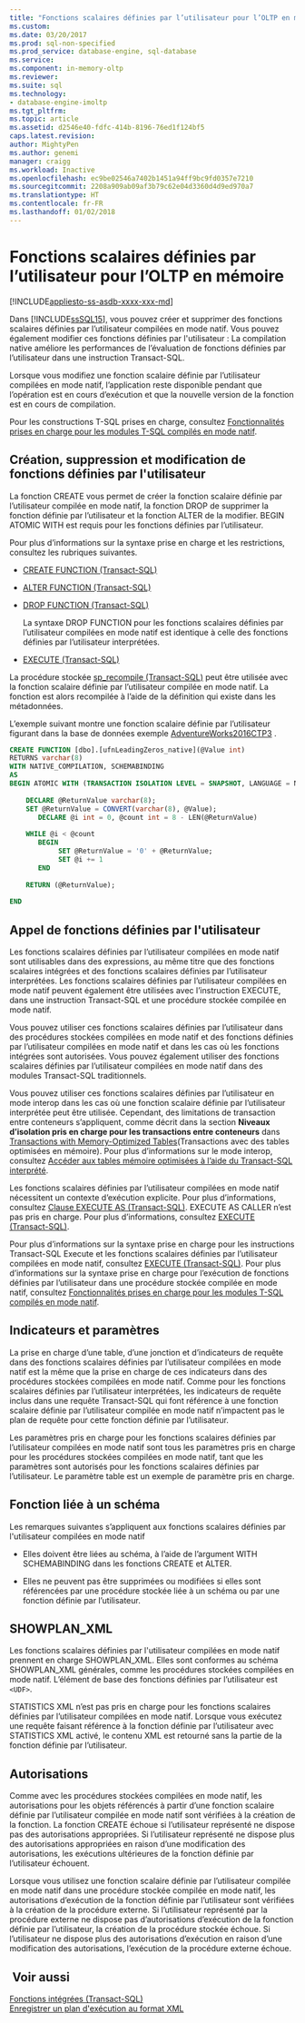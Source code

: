 ```yaml
---
title: "Fonctions scalaires définies par l’utilisateur pour l’OLTP en mémoire | Microsoft Docs"
ms.custom: 
ms.date: 03/20/2017
ms.prod: sql-non-specified
ms.prod_service: database-engine, sql-database
ms.service: 
ms.component: in-memory-oltp
ms.reviewer: 
ms.suite: sql
ms.technology:
- database-engine-imoltp
ms.tgt_pltfrm: 
ms.topic: article
ms.assetid: d2546e40-fdfc-414b-8196-76ed1f124bf5
caps.latest.revision: 
author: MightyPen
ms.author: genemi
manager: craigg
ms.workload: Inactive
ms.openlocfilehash: ec9be02546a7402b1451a94ff9bc9fd0357e7210
ms.sourcegitcommit: 2208a909ab09af3b79c62e04d3360d4d9ed970a7
ms.translationtype: HT
ms.contentlocale: fr-FR
ms.lasthandoff: 01/02/2018
---
```

# <a name="scalar-user-defined-functions-for-in-memory-oltp"></a>Fonctions scalaires définies par l’utilisateur pour l’OLTP en mémoire
[!INCLUDE[appliesto-ss-asdb-xxxx-xxx-md](../../includes/appliesto-ss-asdb-xxxx-xxx-md.md)]

  Dans [!INCLUDE[ssSQL15](../../includes/sssql15-md.md)], vous pouvez créer et supprimer des fonctions scalaires définies par l’utilisateur compilées en mode natif. Vous pouvez également modifier ces fonctions définies par l'utilisateur : La compilation native améliore les performances de l’évaluation de fonctions définies par l’utilisateur dans une instruction Transact-SQL.  
  
 Lorsque vous modifiez une fonction scalaire définie par l’utilisateur compilées en mode natif, l’application reste disponible pendant que l’opération est en cours d’exécution et que la nouvelle version de la fonction est en cours de compilation.  
  
 Pour les constructions T-SQL prises en charge, consultez [Fonctionnalités prises en charge pour les modules T-SQL compilés en mode natif](../../relational-databases/in-memory-oltp/supported-features-for-natively-compiled-t-sql-modules.md).  
  
## <a name="creating-dropping-and-altering-user-defined-functions"></a>Création, suppression et modification de fonctions définies par l'utilisateur  
 La fonction CREATE vous permet de créer la fonction scalaire définie par l’utilisateur compilée en mode natif, la fonction DROP de supprimer la fonction définie par l’utilisateur et la fonction ALTER de la modifier. BEGIN ATOMIC WITH est requis pour les fonctions définies par l’utilisateur.  
  
 Pour plus d’informations sur la syntaxe prise en charge et les restrictions, consultez les rubriques suivantes.  
  
-   [CREATE FUNCTION &#40;Transact-SQL&#41;](../../t-sql/statements/create-function-transact-sql.md)  
  
-   [ALTER FUNCTION &#40;Transact-SQL&#41;](../../t-sql/statements/alter-function-transact-sql.md)  
  
-   [DROP FUNCTION &#40;Transact-SQL&#41;](../../t-sql/statements/drop-function-transact-sql.md)  
  
     La syntaxe DROP FUNCTION pour les fonctions scalaires définies par l’utilisateur compilées en mode natif est identique à celle des fonctions définies par l’utilisateur interprétées.  
  
-   [EXECUTE &#40;Transact-SQL&#41;](../../t-sql/language-elements/execute-transact-sql.md)  
  
 La procédure stockée [sp_recompile &#40;Transact-SQL&#41;](../../relational-databases/system-stored-procedures/sp-recompile-transact-sql.md) peut être utilisée avec la fonction scalaire définie par l’utilisateur compilée en mode natif. La fonction est alors recompilée à l’aide de la définition qui existe dans les métadonnées.  
  
 L’exemple suivant montre une fonction scalaire définie par l’utilisateur figurant dans la base de données exemple [AdventureWorks2016CTP3](https://www.microsoft.com/download/details.aspx?id=49502) .  
  
```sql  
CREATE FUNCTION [dbo].[ufnLeadingZeros_native](@Value int)   
RETURNS varchar(8)   
WITH NATIVE_COMPILATION, SCHEMABINDING  
AS   
BEGIN ATOMIC WITH (TRANSACTION ISOLATION LEVEL = SNAPSHOT, LANGUAGE = N'English')  
  
    DECLARE @ReturnValue varchar(8);  
    SET @ReturnValue = CONVERT(varchar(8), @Value);  
       DECLARE @i int = 0, @count int = 8 - LEN(@ReturnValue)  
  
    WHILE @i < @count  
       BEGIN  
            SET @ReturnValue = '0' + @ReturnValue;  
            SET @i += 1  
       END  
  
    RETURN (@ReturnValue);  
  
END  
```  
  
## <a name="calling-user-defined-functions"></a>Appel de fonctions définies par l'utilisateur  
 Les fonctions scalaires définies par l’utilisateur compilées en mode natif sont utilisables dans des expressions, au même titre que des fonctions scalaires intégrées et des fonctions scalaires définies par l’utilisateur interprétées. Les fonctions scalaires définies par l’utilisateur compilées en mode natif peuvent également être utilisées avec l’instruction EXECUTE, dans une instruction Transact-SQL et une procédure stockée compilée en mode natif.  
  
 Vous pouvez utiliser ces fonctions scalaires définies par l’utilisateur dans des procédures stockées compilées en mode natif et des fonctions définies par l’utilisateur compilées en mode natif et dans les cas où les fonctions intégrées sont autorisées. Vous pouvez également utiliser des fonctions scalaires définies par l’utilisateur compilées en mode natif dans des modules Transact-SQL traditionnels.  
  
 Vous pouvez utiliser ces fonctions scalaires définies par l’utilisateur en mode interop dans les cas où une fonction scalaire définie par l’utilisateur interprétée peut être utilisée. Cependant, des limitations de transaction entre conteneurs s’appliquent, comme décrit dans la section **Niveaux d’isolation pris en charge pour les transactions entre conteneurs** dans [Transactions with Memory-Optimized Tables](../../relational-databases/in-memory-oltp/transactions-with-memory-optimized-tables.md)(Transactions avec des tables optimisées en mémoire). Pour plus d’informations sur le mode interop, consultez [Accéder aux tables mémoire optimisées à l’aide du Transact-SQL interprété](../../relational-databases/in-memory-oltp/accessing-memory-optimized-tables-using-interpreted-transact-sql.md).  
  
 Les fonctions scalaires définies par l’utilisateur compilées en mode natif nécessitent un contexte d’exécution explicite. Pour plus d’informations, consultez [Clause EXECUTE AS &#40;Transact-SQL&#41;](../../t-sql/statements/execute-as-clause-transact-sql.md). EXECUTE AS CALLER n’est pas pris en charge. Pour plus d’informations, consultez [EXECUTE &#40;Transact-SQL&#41;](../../t-sql/language-elements/execute-transact-sql.md).  
  
 Pour plus d’informations sur la syntaxe prise en charge pour les instructions Transact-SQL Execute et les fonctions scalaires définies par l’utilisateur compilées en mode natif, consultez [EXECUTE &#40;Transact-SQL&#41;](../../t-sql/language-elements/execute-transact-sql.md). Pour plus d’informations sur la syntaxe prise en charge pour l’exécution de fonctions définies par l’utilisateur dans une procédure stockée compilée en mode natif, consultez [Fonctionnalités prises en charge pour les modules T-SQL compilés en mode natif](../../relational-databases/in-memory-oltp/supported-features-for-natively-compiled-t-sql-modules.md).  
  
## <a name="hints-and-parameters"></a>Indicateurs et paramètres  
 La prise en charge d’une table, d’une jonction et d’indicateurs de requête dans des fonctions scalaires définies par l’utilisateur compilées en mode natif est la même que la prise en charge de ces indicateurs dans des procédures stockées compilées en mode natif. Comme pour les fonctions scalaires définies par l’utilisateur interprétées, les indicateurs de requête inclus dans une requête Transact-SQL qui font référence à une fonction scalaire définie par l’utilisateur compilée en mode natif n’impactent pas le plan de requête pour cette fonction définie par l’utilisateur.  
  
 Les paramètres pris en charge pour les fonctions scalaires définies par l’utilisateur compilées en mode natif sont tous les paramètres pris en charge pour les procédures stockées compilées en mode natif, tant que les paramètres sont autorisés pour les fonctions scalaires définies par l’utilisateur. Le paramètre table est un exemple de paramètre pris en charge.  
  
## <a name="schema-bound"></a>Fonction liée à un schéma  
 Les remarques suivantes s’appliquent aux fonctions scalaires définies par l'utilisateur compilées en mode natif  
  
-   Elles doivent être liées au schéma, à l’aide de l’argument WITH SCHEMABINDING dans les fonctions CREATE et ALTER.  
  
-   Elles ne peuvent pas être supprimées ou modifiées si elles sont référencées par une procédure stockée liée à un schéma ou par une fonction définie par l’utilisateur.  
  
## <a name="showplanxml"></a>SHOWPLAN_XML  
 Les fonctions scalaires définies par l'utilisateur compilées en mode natif prennent en charge SHOWPLAN_XML. Elles sont conformes au schéma SHOWPLAN_XML générales, comme les procédures stockées compilées en mode natif. L’élément de base des fonctions définies par l’utilisateur est `<UDF>`.  
  
 STATISTICS XML n’est pas pris en charge pour les fonctions scalaires définies par l’utilisateur compilées en mode natif. Lorsque vous exécutez une requête faisant référence à la fonction définie par l’utilisateur avec STATISTICS XML activé, le contenu XML est retourné sans la partie de la fonction définie par l’utilisateur.  
  
## <a name="permissions"></a>Autorisations  
 Comme avec les procédures stockées compilées en mode natif, les autorisations pour les objets référencés à partir d’une fonction scalaire définie par l’utilisateur compilée en mode natif sont vérifiées à la création de la fonction. La fonction CREATE échoue si l’utilisateur représenté ne dispose pas des autorisations appropriées. Si l’utilisateur représenté ne dispose plus des autorisations appropriées en raison d’une modification des autorisations, les exécutions ultérieures de la fonction définie par l’utilisateur échouent.  
  
 Lorsque vous utilisez une fonction scalaire définie par l’utilisateur compilée en mode natif dans une procédure stockée compilée en mode natif, les autorisations d’exécution de la fonction définie par l’utilisateur sont vérifiées à la création de la procédure externe. Si l’utilisateur représenté par la procédure externe ne dispose pas d’autorisations d’exécution de la fonction définie par l’utilisateur, la création de la procédure stockée échoue. Si l’utilisateur ne dispose plus des autorisations d’exécution en raison d’une modification des autorisations, l’exécution de la procédure externe échoue.  
  
## <a name="see-also"></a> Voir aussi  
 [Fonctions intégrées &#40;Transact-SQL&#41;](~/t-sql/functions/functions.md)   
 [Enregistrer un plan d'exécution au format XML](../../relational-databases/performance/save-an-execution-plan-in-xml-format.md)  
  
  
